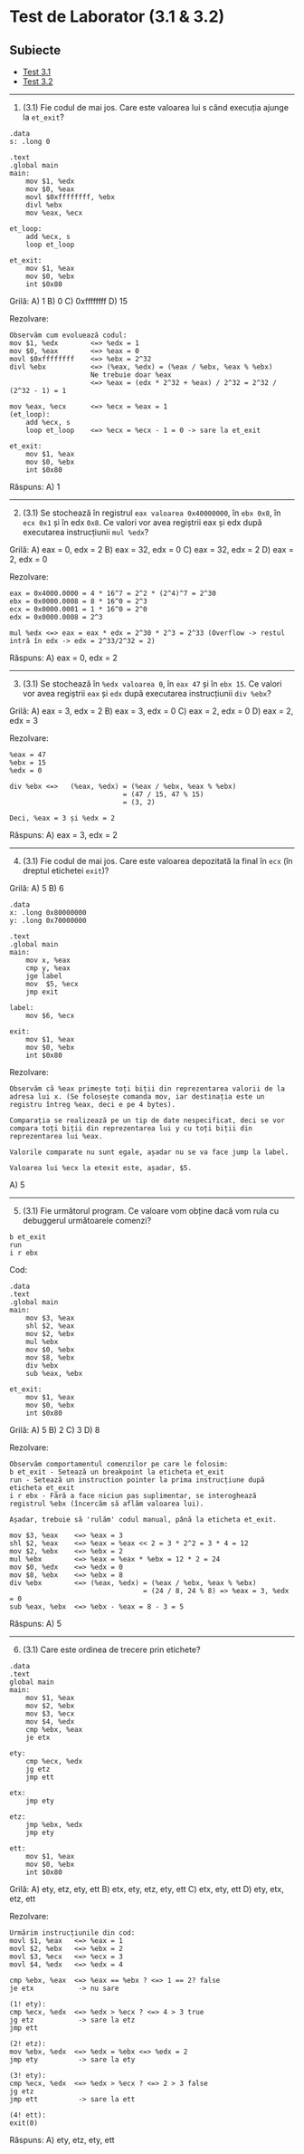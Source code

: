 # Test de Laborator (3.1 & 3.2)

## Subiecte
- [Test 3.1](./Test%20Laborator%203.1.pdf)
- [Test 3.2](./Test%20Laborator%203.2.pdf)

---

1. (3.1) Fie codul de mai jos. Care este valoarea lui s când execuția ajunge la `et_exit`?

```
.data
s: .long 0

.text
.global main
main:
    mov $1, %edx
    mov $0, %eax
    movl $0xffffffff, %ebx
    divl %ebx
    mov %eax, %ecx

et_loop:
    add %ecx, s
    loop et_loop

et_exit:
    mov $1, %eax
    mov $0, %ebx
    int $0x80
```

Grilă:
A) 1
B) 0
C) 0xffffffff
D) 15

Rezolvare:
```
Observăm cum evoluează codul:
mov $1, %edx        <=> %edx = 1
mov $0, %eax        <=> %eax = 0
movl $0xffffffff    <=> %ebx = 2^32
divl %ebx           <=> (%eax, %edx) = (%eax / %ebx, %eax % %ebx)
                    Ne trebuie doar %eax
                    <=> %eax = (edx * 2^32 + %eax) / 2^32 = 2^32 / (2^32 - 1) = 1

mov %eax, %ecx      <=> %ecx = %eax = 1
(et_loop):
    add %ecx, s
    loop et_loop    <=> %ecx = %ecx - 1 = 0 -> sare la et_exit

et_exit:
    mov $1, %eax
    mov $0, %ebx
    int $0x80
```
Răspuns:
A) 1

---

2. (3.1) Se stochează în registrul `eax valoarea 0x40000000`, în `ebx 0x8`, în `ecx 0x1` și în edx `0x8`. Ce valori vor avea regiștrii eax și edx după executarea instrucțiunii `mul %edx`?

Grilă:
A) eax = 0, edx = 2
B) eax = 32, edx = 0
C) eax = 32, edx = 2
D) eax = 2, edx = 0

Rezolvare:
```
eax = 0x4000.0000 = 4 * 16^7 = 2^2 * (2^4)^7 = 2^30
ebx = 0x0000.0008 = 8 * 16^0 = 2^3
ecx = 0x0000.0001 = 1 * 16^0 = 2^0
edx = 0x0000.0008 = 2^3

mul %edx <=> eax = eax * edx = 2^30 * 2^3 = 2^33 (Overflow -> restul intră în edx -> edx = 2^33/2^32 = 2)

```

Răspuns:
A) eax = 0, edx = 2

---

3. (3.1) Se stochează în `%edx valoarea 0`, în `eax 47` și în `ebx 15`. Ce valori vor avea regiștrii `eax` și `edx` după executarea instrucțiunii `div %ebx`?

Grilă:
A) eax = 3, edx = 2
B) eax = 3, edx = 0
C) eax = 2, edx = 0
D) eax = 2, edx = 3

Rezolvare:
```
%eax = 47
%ebx = 15
%edx = 0

div %ebx <=>   (%eax, %edx) = (%eax / %ebx, %eax % %ebx)
                            = (47 / 15, 47 % 15)
                            = (3, 2)

Deci, %eax = 3 și %edx = 2
```
Răspuns:
A) eax = 3, edx = 2

---

4. (3.1) Fie codul de mai jos. Care este valoarea depozitată la final în `ecx` (în dreptul etichetei `exit`)?

Grilă:
A) 5
B) 6

```
.data
x: .long 0x80000000
y: .long 0x70000000

.text
.global main
main:
    mov x, %eax
    cmp y, %eax
    jge label
    mov  $5, %ecx
    jmp exit

label:
    mov $6, %ecx

exit:
    mov $1, %eax
    mov $0, %ebx
    int $0x80
```

Rezolvare:
```
Observăm că %eax primește toți biții din reprezentarea valorii de la adresa lui x. (Se folosește comanda mov, iar destinația este un registru întreg %eax, deci e pe 4 bytes).

Comparația se realizează pe un tip de date nespecificat, deci se vor compara toți biții din reprezentarea lui y cu toți biții din reprezentarea lui %eax.

Valorile comparate nu sunt egale, așadar nu se va face jump la label.

Valoarea lui %ecx la etexit este, așadar, $5.
```
A) 5

---

5. (3.1) Fie următorul program. Ce valoare vom obține dacă vom rula cu debuggerul următoarele comenzi?

```
b et_exit
run
i r ebx
```
Cod:
```
.data
.text
.global main
main:
    mov $3, %eax
    shl $2, %eax
    mov $2, %ebx
    mul %ebx
    mov $0, %ebx
    mov $8, %ebx
    div %ebx
    sub %eax, %ebx

et_exit:
    mov $1, %eax
    mov $0, %ebx
    int $0x80
```

Grilă:
A) 5
B) 2
C) 3
D) 8

Rezolvare:
```
Observăm comportamentul comenzilor pe care le folosim:
b et_exit - Setează un breakpoint la eticheta et_exit
run - Setează un instruction pointer la prima instrucțiune după eticheta et_exit
i r ebx - Fără a face niciun pas suplimentar, se interoghează registrul %ebx (încercăm să aflăm valoarea lui).

Așadar, trebuie să 'rulăm' codul manual, până la eticheta et_exit.

mov $3, %eax    <=> %eax = 3
shl $2, %eax    <=> %eax = %eax << 2 = 3 * 2^2 = 3 * 4 = 12
mov $2, %ebx    <=> %ebx = 2
mul %ebx        <=> %eax = %eax * %ebx = 12 * 2 = 24
mov $0, %edx    <=> %edx = 0
mov $8, %ebx    <=> %ebx = 8
div %ebx        <=> (%eax, %edx) = (%eax / %ebx, %eax % %ebx)
                                 = (24 / 8, 24 % 8) => %eax = 3, %edx = 0
sub %eax, %ebx  <=> %ebx - %eax = 8 - 3 = 5
```

Răspuns:
A) 5

---

6. (3.1) Care este ordinea de trecere prin etichete?

```
.data
.text
global main
main:
    mov $1, %eax
    mov $2, %ebx
    mov $3, %ecx
    mov $4, %edx
    cmp %ebx, %eax
    je etx

ety:
    cmp %ecx, %edx
    jg etz
    jmp ett

etx:
    jmp ety

etz:
    jmp %ebx, %edx
    jmp ety

ett:
    mov $1, %eax
    mov $0, %ebx
    int $0x80
```

Grilă:
A) ety, etz, ety, ett
B) etx, ety, etz, ety, ett
C) etx, ety, ett
D) ety, etx, etz, ett

Rezolvare:
```
Urmărim instrucțiunile din cod:
movl $1, %eax   <=> %eax = 1
movl $2, %ebx   <=> %ebx = 2
movl $3, %ecx   <=> %ecx = 3
movl $4, %edx   <=> %edx = 4

cmp %ebx, %eax  <=> %eax == %ebx ? <=> 1 == 2? false
je etx           -> nu sare

(1! ety):
cmp %ecx, %edx  <=> %edx > %ecx ? <=> 4 > 3 true
jg etz           -> sare la etz
jmp ett

(2! etz):
mov %ebx, %edx  <=> %edx = %ebx <=> %edx = 2
jmp ety          -> sare la ety

(3! ety):
cmp %ecx, %edx  <=> %edx > %ecx ? <=> 2 > 3 false
jg etz
jmp ett          -> sare la ett

(4! ett):
exit(0)
```

Răspuns: 
A) ety, etz, ety, ett